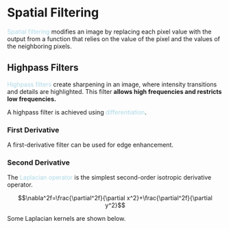 # Spatial Filtering

<span style = "color:lightblue">Spatial filtering</span> modifies an image by replacing each pixel value with the output from a function that relies on the value of the pixel and the values of the neighboring pixels.



## Highpass Filters

<span style = "color:lightblue">Highpass filters</span> create sharpening in an image, where intensity transitions and details are highlighted. This filter **allows high frequencies and restricts low frequencies.** 

A highpass filter is achieved using <span style = "color:lightblue">differentiation</span>.

### First Derivative

A first-derivative filter can be used for edge enhancement.

### Second Derivative

The <span style = "color:lightblue">Laplacian operator</span> is the simplest second-order isotropic derivative operator.

$$\nabla^2f=\frac{\partial^2f}{\partial x^2}+\frac{\partial^2f}{\partial y^2}$$

Some Laplacian kernels are shown below.


